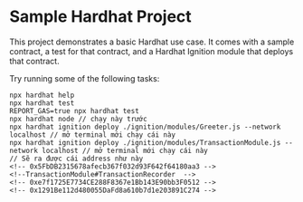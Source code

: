# Sample Hardhat Project

This project demonstrates a basic Hardhat use case. It comes with a sample contract, a test for that contract, and a Hardhat Ignition module that deploys that contract.

Try running some of the following tasks:

```shell
npx hardhat help
npx hardhat test
REPORT_GAS=true npx hardhat test
npx hardhat node // chạy này trước 
npx hardhat ignition deploy ./ignition/modules/Greeter.js --network localhost // mở terminal mới chạy cái này
npx hardhat ignition deploy ./ignition/modules/TransactionModule.js --network localhost // mở terminal mới chạy cái này
// Sẽ ra được cái address như này
<!-- 0x5FbDB2315678afecb367f032d93F642f64180aa3 -->
<!--TransactionModule#TransactionRecorder  -->
<!-- 0xe7f1725E7734CE288F8367e1Bb143E90bb3F0512 -->
<!-- 0x1291Be112d480055DaFd8a610b7d1e203891C274 -->
```
